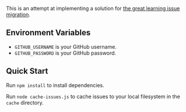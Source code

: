 This is an attempt at implementing a solution for 
[the great learning issue migration][migration].

## Environment Variables

* `GITHUB_USERNAME` is your GitHub username.
* `GITHUB_PASSWORD` is your GitHub password.

## Quick Start

Run `npm install` to install dependencies.

Run `node cache-issues.js` to cache issues to your local filesystem in
the `cache` directory.

<!-- Links -->

  [migration]: https://github.com/mozilla/teach.webmaker.org/issues/807
